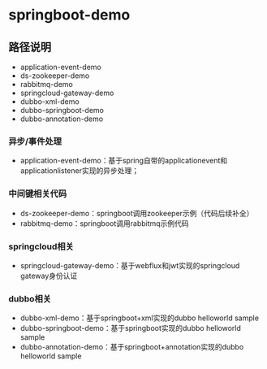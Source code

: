# springboot-demo
## 路径说明
- application-event-demo
- ds-zookeeper-demo
- rabbitmq-demo
- springcloud-gateway-demo
- dubbo-xml-demo
- dubbo-springboot-demo
- dubbo-annotation-demo

### 异步/事件处理
- application-event-demo：基于spring自带的applicationevent和applicationlistener实现的异步处理；

### 中间键相关代码
- ds-zookeeper-demo：springboot调用zookeeper示例（代码后续补全）
- rabbitmq-demo：springboot调用rabbitmq示例代码

### springcloud相关
- springcloud-gateway-demo：基于webflux和jwt实现的springcloud gateway身份认证

### dubbo相关
- dubbo-xml-demo：基于springboot+xml实现的dubbo helloworld sample
- dubbo-springboot-demo：基于springboot实现的dubbo helloworld sample
- dubbo-annotation-demo：基于springboot+annotation实现的dubbo helloworld sample
